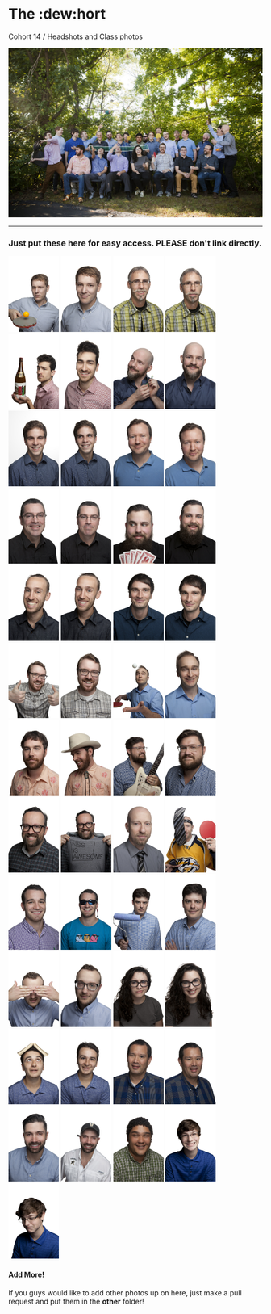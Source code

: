 # The :dew:hort
Cohort 14 / Headshots and Class photos  

![Cohort 14 Class Photo](/groupphotos/2016_09_20_NSS_Cohort_14_Group_0030_T.jpg?raw=true "Cohort 14 Class Photo")
***

### Just put these here for easy access. **PLEASE** don't link directly.


<img src="/individualphotos/2016_09_20_NSS_Cohort_14_0005_T.jpg" height="150">
<img src="/individualphotos/2016_09_20_NSS_Cohort_14_0014_T.jpg" height="150">
<img src="/individualphotos/2016_09_20_NSS_Cohort_14_0052_T.jpg" height="150">
<img src="/individualphotos/2016_09_20_NSS_Cohort_14_0056_T.jpg" height="150">
<img src="/individualphotos/2016_09_20_NSS_Cohort_14_0090_T.jpg" height="150">
<img src="/individualphotos/2016_09_20_NSS_Cohort_14_0116_T.jpg" height="150">
<img src="/individualphotos/2016_09_20_NSS_Cohort_14_0146_T.jpg" height="150">
<img src="/individualphotos/2016_09_20_NSS_Cohort_14_0155_T.jpg" height="150">
<img src="/individualphotos/2016_09_20_NSS_Cohort_14_0210_T-2.jpg" height="150">
<img src="/individualphotos/2016_09_20_NSS_Cohort_14_0216_T.jpg" height="150">
<img src="/individualphotos/2016_09_20_NSS_Cohort_14_0236_T.jpg" height="150">
<img src="/individualphotos/2016_09_20_NSS_Cohort_14_0254_T.jpg" height="150">
<img src="/individualphotos/2016_09_20_NSS_Cohort_14_0273_T.jpg" height="150">
<img src="/individualphotos/2016_09_20_NSS_Cohort_14_0280_T.jpg" height="150">
<img src="/individualphotos/2016_09_20_NSS_Cohort_14_0293_T.jpg" height="150">
<img src="/individualphotos/2016_09_20_NSS_Cohort_14_0316_T.jpg" height="150">
<img src="/individualphotos/2016_09_20_NSS_Cohort_14_0371_T.jpg" height="150">
<img src="/individualphotos/2016_09_20_NSS_Cohort_14_0373_T.jpg" height="150">
<img src="/individualphotos/2016_09_20_NSS_Cohort_14_0377_T.jpg" height="150">
<img src="/individualphotos/2016_09_20_NSS_Cohort_14_0395_T.jpg" height="150">
<img src="/individualphotos/2016_09_20_NSS_Cohort_14_0403_T.jpg" height="150">
<img src="/individualphotos/2016_09_20_NSS_Cohort_14_0426_T.jpg" height="150">
<img src="/individualphotos/2016_09_20_NSS_Cohort_14_0443_T.jpg" height="150">
<img src="/individualphotos/2016_09_20_NSS_Cohort_14_0455_T.jpg" height="150">
<img src="/individualphotos/2016_09_20_NSS_Cohort_14_0496_T.jpg" height="150">
<img src="/individualphotos/2016_09_20_NSS_Cohort_14_0518_T.jpg" height="150">
<img src="/individualphotos/2016_09_20_NSS_Cohort_14_0530_T.jpg" height="150">
<img src="/individualphotos/2016_09_20_NSS_Cohort_14_0560_T.jpg" height="150">
<img src="/individualphotos/2016_09_20_NSS_Cohort_14_0590_T.jpg" height="150">
<img src="/individualphotos/2016_09_20_NSS_Cohort_14_0592_T.jpg" height="150">
<img src="/individualphotos/2016_09_20_NSS_Cohort_14_0629_T.jpg" height="150">
<img src="/individualphotos/2016_09_20_NSS_Cohort_14_0645_T.jpg" height="150">
<img src="/individualphotos/2016_09_20_NSS_Cohort_14_0683_T.jpg" height="150">
<img src="/individualphotos/2016_09_20_NSS_Cohort_14_0690_T.jpg" height="150">
<img src="/individualphotos/2016_09_20_NSS_Cohort_14_0713_T.jpg" height="150">
<img src="/individualphotos/2016_09_20_NSS_Cohort_14_0738_T.jpg" height="150">
<img src="/individualphotos/2016_09_20_NSS_Cohort_14_0751_T.jpg" height="150">
<img src="/individualphotos/2016_09_20_NSS_Cohort_14_0768_T.jpg" height="150">
<img src="/individualphotos/2016_09_20_NSS_Cohort_14_0790_T.jpg" height="150">
<img src="/individualphotos/2016_09_20_NSS_Cohort_14_0844_T.jpg" height="150">
<img src="/individualphotos/2016_09_20_NSS_Cohort_14_0859_T.jpg" height="150">
<img src="/individualphotos/2016_09_20_NSS_Cohort_14_0889_T.jpg" height="150">
<img src="/individualphotos/2016_09_20_NSS_Cohort_14_0901_T.jpg" height="150">
<img src="/individualphotos/2016_09_20_NSS_Cohort_14_0905_T.jpg" height="150">
<img src="/individualphotos/2016_09_20_NSS_Cohort_14_0918_T.jpg" height="150">
<img src="/individualphotos/2016_09_20_NSS_Cohort_14_0941_T.jpg" height="150">
<img src="/individualphotos/2016_09_20_NSS_Cohort_14_0961_T.jpg" height="150">
<img src="/individualphotos/2016_09_20_NSS_Cohort_14_0980_T.jpg" height="150">
<img src="/individualphotos/2016_09_20_NSS_Cohort_14_0999_T.jpg" height="150>"


***
#### Add More!
If you guys would like to add other photos up on here, just make a pull request and put them in the **other** folder!

